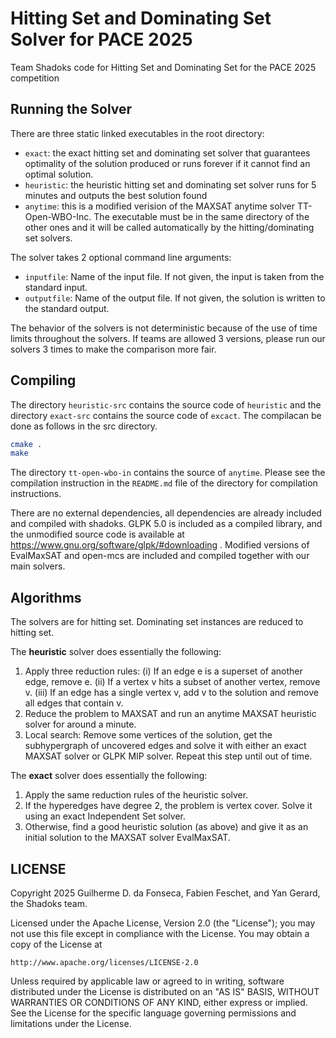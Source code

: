 # Hitting Set and Dominating Set Solver for PACE 2025

Team Shadoks code for Hitting Set and Dominating Set for the PACE 2025 competition

## Running the Solver

There are three static linked executables in the root directory:

 - ``exact``: the exact hitting set and dominating set solver that guarantees optimality of the solution produced or runs forever if it cannot find an optimal solution.
 - ``heuristic``: the heuristic hitting set and dominating set solver runs for 5 minutes and outputs the best solution found
 - ``anytime``: this is a modified verision of the MAXSAT anytime solver TT-Open-WBO-Inc. The executable must be in the same directory of the other ones and it will be called automatically by the hitting/dominating set solvers.

The solver takes 2 optional command line arguments:

 - ``inputfile``: Name of the input file. If not given, the input is taken from the standard input.
 - ``outputfile``: Name of the output file. If not given, the solution is written to the standard output.

The behavior of the solvers is not deterministic because of the use of time limits throughout the solvers. If teams are allowed 3 versions, please run our solvers 3 times to make the comparison more fair.

## Compiling

The directory ``heuristic-src`` contains the source code of ``heuristic`` and the directory ``exact-src`` contains the source code of ``excact``. The compilacan be done as follows in the src directory.

```bash
cmake .
make
```

The directory ``tt-open-wbo-in`` contains the source of ``anytime``. Please see the compilation instruction in the ``README.md`` file of the directory for compilation instructions.

There are no external dependencies, all dependencies are already included and compiled with shadoks. GLPK 5.0 is included as a compiled library, and the unmodified source code is available at https://www.gnu.org/software/glpk/#downloading . Modified versions of EvalMaxSAT and open-mcs are included and compiled together with our main solvers.

## Algorithms

The solvers are for hitting set. Dominating set instances are reduced to hitting set.

The **heuristic** solver does essentially the following:
 1) Apply three reduction rules: (i) If an edge e is a superset of another edge, remove e. (ii) If a vertex v hits a subset of another vertex, remove v. (iii) If an edge has a single vertex v, add v to the solution and remove all edges that contain v. 
 2) Reduce the problem to MAXSAT and run an anytime MAXSAT heuristic solver for around a minute.
 3) Local search: Remove some vertices of the solution, get the subhypergraph of uncovered edges and solve it with either an exact MAXSAT solver or GLPK MIP solver. Repeat this step until out of time.

The **exact** solver does essentially the following:
 1) Apply the same reduction rules of the heuristic solver.
 2) If the hyperedges have degree 2, the problem is vertex cover. Solve it using an exact Independent Set solver.
 3) Otherwise, find a good heuristic solution (as above) and give it as an initial solution to the MAXSAT solver EvalMaxSAT.

## LICENSE
Copyright 2025 Guilherme D. da Fonseca, Fabien Feschet, and Yan Gerard, the Shadoks team.

Licensed under the Apache License, Version 2.0 (the "License");
you may not use this file except in compliance with the License.
You may obtain a copy of the License at

    http://www.apache.org/licenses/LICENSE-2.0

Unless required by applicable law or agreed to in writing, software
distributed under the License is distributed on an "AS IS" BASIS,
WITHOUT WARRANTIES OR CONDITIONS OF ANY KIND, either express or implied.
See the License for the specific language governing permissions and
limitations under the License.

